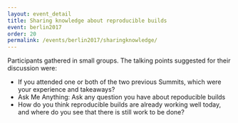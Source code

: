 ```yaml
---
layout: event_detail
title: Sharing knowledge about reproducible builds
event: berlin2017
order: 20
permalink: /events/berlin2017/sharingknowledge/
---
```


Participants gathered in small groups. The talking points suggested for their discussion were:

* If you attended one or both of the two previous Summits, which were your experience and takeaways?
* Ask Me Anything: Ask any question you have about repoducible builds
* How do you think reproducible builds are already working well today, and where do you see that there is still work to be done?
